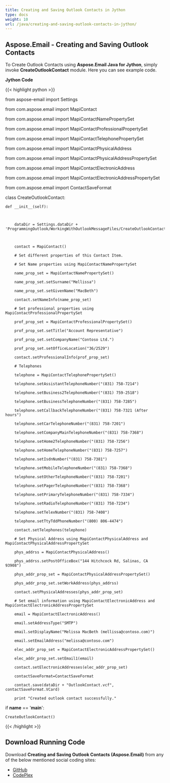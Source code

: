 ```yaml
---
title: Creating and Saving Outlook Contacts in Jython
type: docs
weight: 10
url: /java/creating-and-saving-outlook-contacts-in-jython/
---
```


## **Aspose.Email - Creating and Saving Outlook Contacts**
To Create Outlook Contacts using **Aspose.Email Java for Jython**, simply invoke **CreateOutlookContact** module. Here you can see example code.

**Jython Code**

{{< highlight python >}}

 from aspose-email import Settings

from com.aspose.email import MapiContact

from com.aspose.email import MapiContactNamePropertySet

from com.aspose.email import MapiContactProfessionalPropertySet

from com.aspose.email import MapiContactTelephonePropertySet

from com.aspose.email import MapiContactPhysicalAddress

from com.aspose.email import MapiContactPhysicalAddressPropertySet

from com.aspose.email import MapiContactElectronicAddress

from com.aspose.email import MapiContactElectronicAddressPropertySet

from com.aspose.email import ContactSaveFormat

class CreateOutlookContact:

    def __init__(self):



        dataDir = Settings.dataDir + 'ProgrammingOutlook/WorkingWithOutlookMessageFiles/CreateOutlookContact/'



        contact = MapiContact()

        # Set different properties of this Contact Item.

        # Set Name properties using MapiContactNamePropertySet

        name_prop_set = MapiContactNamePropertySet()

        name_prop_set.setSurname("Mellissa")

        name_prop_set.setGivenName("MacBeth")

        contact.setNameInfo(name_prop_set)

        # Set professional properties using MapiContactProfessionalPropertySet

        prof_prop_set = MapiContactProfessionalPropertySet()

        prof_prop_set.setTitle("Account Representative")

        prof_prop_set.setCompanyName("Contoso Ltd.")

        prof_prop_set.setOfficeLocation("36/2529")

        contact.setProfessionalInfo(prof_prop_set)

        # Telephones

        telephone = MapiContactTelephonePropertySet()

        telephone.setAssistantTelephoneNumber("(831) 758-7214")

        telephone.setBusiness2TelephoneNumber("(831) 759-2518")

        telephone.setBusinessTelephoneNumber("(831) 758-7285")

        telephone.setCallbackTelephoneNumber("(831) 758-7321 (After hours")

        telephone.setCarTelephoneNumber("(831) 758-7201")

        telephone.setCompanyMainTelephoneNumber("(831) 758-7368")

        telephone.setHome2TelephoneNumber("(831) 758-7256")

        telephone.setHomeTelephoneNumber("(831) 758-7257")

        telephone.setIsdnNumber("(831) 758-7381")

        telephone.setMobileTelephoneNumber("(831) 758-7368")

        telephone.setOtherTelephoneNumber("(831) 758-7201")

        telephone.setPagerTelephoneNumber("(831) 758-7368")

        telephone.setPrimaryTelephoneNumber("(831) 758-7334")

        telephone.setRadioTelephoneNumber("(831) 758-7234")

        telephone.setTelexNumber("(831) 758-7408")

        telephone.setTtyTddPhoneNumber("(800) 806-4474")

        contact.setTelephones(telephone)

        # Set Physical Address using MapiContactPhysicalAddress and MapiContactPhysicalAddressPropertySet

        phys_addrss = MapiContactPhysicalAddress()

        phys_addrss.setPostOfficeBox("144 Hitchcock Rd, Salinas, CA 93908")

        phys_addr_prop_set = MapiContactPhysicalAddressPropertySet()

        phys_addr_prop_set.setWorkAddress(phys_addrss)

        contact.setPhysicalAddresses(phys_addr_prop_set)

        # Set email information using MapiContactElectronicAddress and MapiContactElectronicAddressPropertySet

        email = MapiContactElectronicAddress()

        email.setAddressType("SMTP")

        email.setDisplayName("Melissa MacBeth (mellissa@contoso.com)")

        email.setEmailAddress("melissa@contoso.com")

        elec_addr_prop_set = MapiContactElectronicAddressPropertySet()

        elec_addr_prop_set.setEmail1(email)

        contact.setElectronicAddresses(elec_addr_prop_set)

        contactSaveFormat=ContactSaveFormat

        contact.save(dataDir + "OutlookContact.vcf", contactSaveFormat.VCard)

        print "Created outlook contact successfully."





if __name__ == '__main__':        

    CreateOutlookContact()

{{< /highlight >}}
## **Download Running Code**
Download **Creating and Saving Outlook Contacts (Aspose.Email)** from any of the below mentioned social coding sites:

- [GitHub](https://github.com/aspose-email/Aspose.Email-for-Java/releases/tag/Aspose.Email_Java_for_Jython-v1.0)
- [CodePlex](https://asposeemailjavajython.codeplex.com/releases/view/620655)
